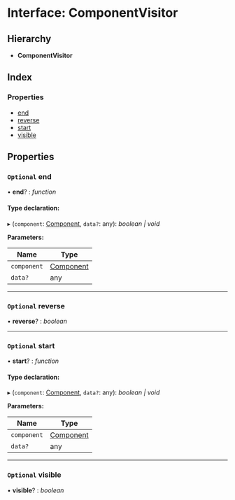 
# Interface: ComponentVisitor

## Hierarchy

* **ComponentVisitor**

## Index

### Properties

* [end](/api/interfaces/componentvisitor#optional-end)
* [reverse](/api/interfaces/componentvisitor#optional-reverse)
* [start](/api/interfaces/componentvisitor#optional-start)
* [visible](/api/interfaces/componentvisitor#optional-visible)

## Properties

### `Optional` end

• **end**? : *function*

#### Type declaration:

▸ (`component`: [Component](/api/classes/component), `data?`: any): *boolean | void*

**Parameters:**

Name | Type |
------ | ------ |
`component` | [Component](/api/classes/component) |
`data?` | any |

___

### `Optional` reverse

• **reverse**? : *boolean*

___

### `Optional` start

• **start**? : *function*

#### Type declaration:

▸ (`component`: [Component](/api/classes/component), `data?`: any): *boolean | void*

**Parameters:**

Name | Type |
------ | ------ |
`component` | [Component](/api/classes/component) |
`data?` | any |

___

### `Optional` visible

• **visible**? : *boolean*

